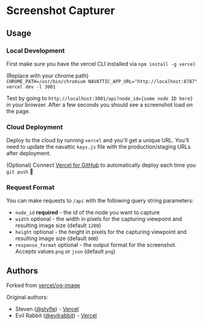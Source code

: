 # Screenshot Capturer

## Usage


### Local Development

First make sure you have the vercel CLI installed via `npm install -g vercel`

(Replace with your chrome path)  
`CHROME_PATH=/usr/bin/chromium NAVATTIC_APP_URL="http://localhost:8787" vercel dev -l 3001`

Test by going to `http://localhost:3001/api?node_id={some node ID here}` in your browser. After a few seconds you should see a screenshot load on the page.

### Cloud Deployment

Deploy to the cloud by running `vercel` and you'll get a unique URL. You'll need to update the navattic `keys.js` file with the production/staging URLs after deployment.

(Optional) Connect [Vercel for GitHub](https://vercel.com/github) to automatically deploy each time you `git push` 🚀

### Request Format

You can make requests to `/api` with the following query string parameters:

- `node_id` **required** - the id of the node you want to capture
- `width` optional - the width in pixels for the capturing viewpoint and resulting image size (default `1200`)
- `height` optional - the height in pixels for the capturing viewpoint and resulting image size (default `800`)
- `response_format` optional - the output format for the screenshot. Accepts values `png` or `json` (default `png`)

## Authors

Forked from [vercel/og-image](https://github.com/vercel/og-image)

Original authors:

- Steven ([@styfle](https://twitter.com/styfle)) - [Vercel](https://vercel.com)
- Evil Rabbit ([@evilrabbit](https://twitter.com/evilrabbit_)) - [Vercel](https://vercel.com)
